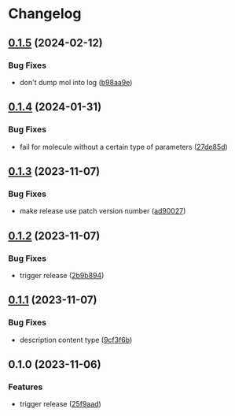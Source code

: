 # Changelog

## [0.1.5](https://github.com/hits-mbm-dev/kimmdy-grappa/compare/v0.1.4...v0.1.5) (2024-02-12)


### Bug Fixes

* don't dump mol into log ([b98aa9e](https://github.com/hits-mbm-dev/kimmdy-grappa/commit/b98aa9edad2d12aaca958e97ff2cd7b31072bdca))

## [0.1.4](https://github.com/hits-mbm-dev/kimmdy-grappa/compare/v0.1.3...v0.1.4) (2024-01-31)


### Bug Fixes

* fail for molecule without a certain type of parameters ([27de85d](https://github.com/hits-mbm-dev/kimmdy-grappa/commit/27de85d9baefe9883e596f34ddd313de8df36621))

## [0.1.3](https://github.com/hits-mbm-dev/kimmdy-grappa/compare/v0.1.2...v0.1.3) (2023-11-07)


### Bug Fixes

* make release use patch version number ([ad90027](https://github.com/hits-mbm-dev/kimmdy-grappa/commit/ad9002770977ad92aea9699d6dae78faa607da4b))

## [0.1.2](https://github.com/hits-mbm-dev/kimmdy-grappa/compare/v0.1.1...v0.1.2) (2023-11-07)


### Bug Fixes

* trigger release ([2b9b894](https://github.com/hits-mbm-dev/kimmdy-grappa/commit/2b9b8949c362e269739f6995b888f6567e391cff))

## [0.1.1](https://github.com/hits-mbm-dev/kimmdy-grappa/compare/v0.1.0...v0.1.1) (2023-11-07)


### Bug Fixes

* description content type ([9cf3f6b](https://github.com/hits-mbm-dev/kimmdy-grappa/commit/9cf3f6b13a66084db3856f7d86ff92e23966db2a))

## 0.1.0 (2023-11-06)


### Features

* trigger release ([25f9aad](https://github.com/hits-mbm-dev/kimmdy-grappa/commit/25f9aad0f5ed1d042affee10162cdf1e7ce07db6))
